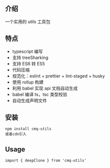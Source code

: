 ## 介绍

一个实用的 utils 工具包

## 特点

- typescript 编写
- 支持 treeSharking
- 支持 ES6 转 ES5
- 代码压缩
- 规范化：eslint + prettier + lint-staged + husky
- 使用 rollup 构建
- 利用 babel 实现 api 文档自动生成
- babel 编译 ts，tsc 类型校验
- 自动生成声明文件

## 安装

```
npm install cmq-utils
或者cdn引入
```

## Usage

```
import { deepClone } from 'cmq-utils'
```
